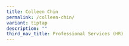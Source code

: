 ```yaml
---
title: Colleen Chin
permalink: /colleen-chin/
variant: tiptap
description: ""
third_nav_title: Professional Services (HR)
---
```

